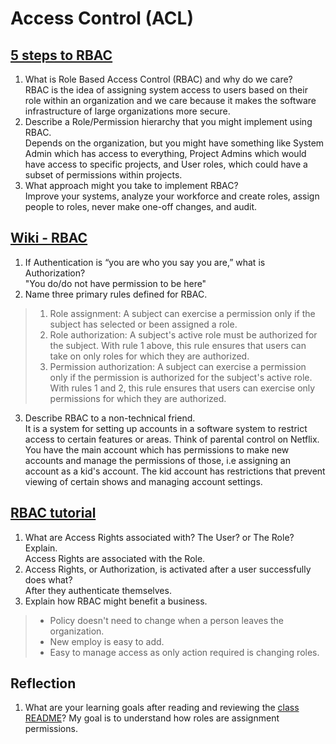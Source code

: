 # Access Control (ACL)

## [5 steps to RBAC](https://www.csoonline.com/article/3060780/security/5-steps-to-simple-role-based-access-control.html)

1. What is Role Based Access Control (RBAC) and why do we care?\
RBAC is the idea of assigning system access to users based on their role within an organization and we care because it makes the software infrastructure of large organizations more secure.
2. Describe a Role/Permission hierarchy that you might implement using RBAC.\
Depends on the organization, but you might have something like System Admin which has access to everything, Project Admins which would have access to specific projects, and User roles, which could have a subset of permissions within projects.
3. What approach might you take to implement RBAC?\
Improve your systems, analyze your workforce and create roles, assign people to roles, never make one-off changes, and audit.

## [Wiki - RBAC](https://en.wikipedia.org/wiki/Role-based_access_control)

1. If Authentication is “you are who you say you are,” what is Authorization?\
"You do/do not have permission to be here"
2. Name three primary rules defined for RBAC.

>1. Role assignment: A subject can exercise a permission only if the subject has selected or been assigned a role.
>2. Role authorization: A subject's active role must be authorized for the subject. With rule 1 above, this rule ensures that users can take on only roles for which they are authorized.
>3. Permission authorization: A subject can exercise a permission only if the permission is authorized for the subject's active role. With rules 1 and 2, this rule ensures that users can exercise only permissions for which they are authorized.

3. Describe RBAC to a non-technical friend.\
It is a system for setting up accounts in a software system to restrict access to certain features or areas. Think of parental control on Netflix. You have the main account which has permissions to make new accounts and manage the permissions of those, i.e assigning an account as a kid's account. The kid account has restrictions that prevent viewing of certain shows and managing account settings.

## [RBAC tutorial](https://www.youtube.com/watch?v=C4NP8Eon3cA)

1. What are Access Rights associated with? The User? or The Role? Explain.\
Access Rights are associated with the Role.
2. Access Rights, or Authorization, is activated after a user successfully does what?\
After they authenticate themselves.
3. Explain how RBAC might benefit a business.

>* Policy doesn't need to change when a person leaves the organization.
>* New employ is easy to add.
>* Easy to manage access as only action required is changing roles.

## Reflection

1. What are your learning goals after reading and reviewing the [class README](https://codefellows.github.io/code-401-javascript-guide/curriculum/class-08/)?
My goal is to understand how roles are assignment permissions.
